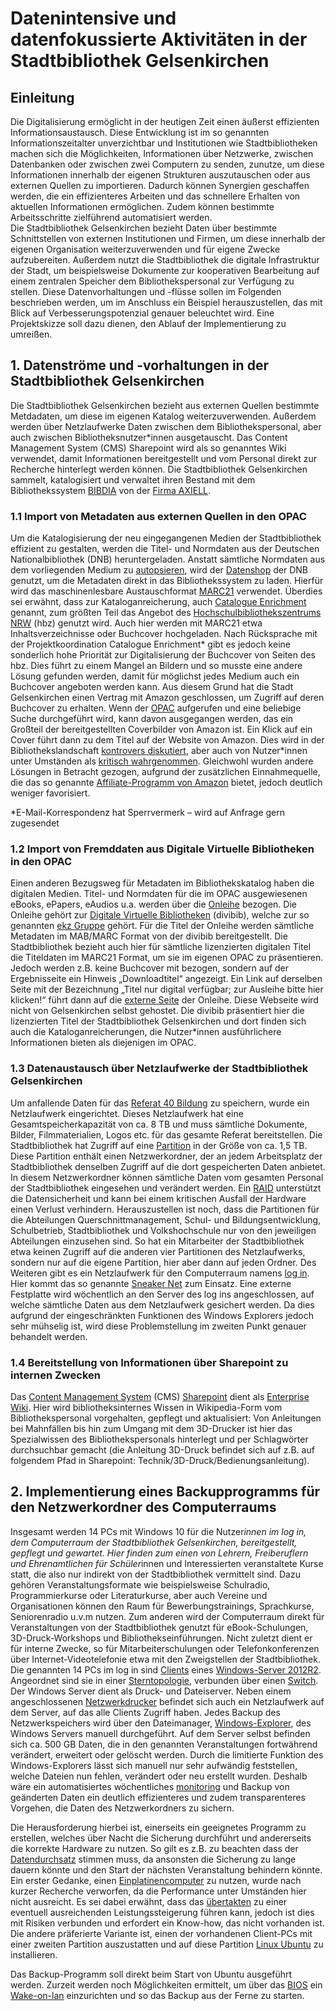 # Datenintensive und datenfokussierte Aktivitäten in der Stadtbibliothek Gelsenkirchen

## Einleitung

Die Digitalisierung ermöglicht in der heutigen Zeit einen äußerst effizienten Informationsaustausch. Diese Entwicklung ist im so genannten Informationszeitalter unverzichtbar und Institutionen wie Stadtbibliotheken machen sich die Möglichkeiten, Informationen über Netzwerke, zwischen Datenbanken oder zwischen zwei Computern zu senden, zunutze, um diese Informationen innerhalb der eigenen Strukturen auszutauschen oder aus externen Quellen zu importieren. Dadurch können Synergien geschaffen werden, die ein effizienteres Arbeiten und das schnellere Erhalten von aktuellen Informationen ermöglichen. Zudem können bestimmte Arbeitsschritte zielführend automatisiert werden.   
Die Stadtbibliothek Gelsenkirchen bezieht Daten über bestimmte Schnittstellen von externen Institutionen und Firmen, um diese innerhalb der eigenen Organisation weiterzuverwenden und für eigene Zwecke aufzubereiten. Außerdem nutzt die Stadtbibliothek die digitale Infrastruktur der Stadt, um beispielsweise Dokumente zur kooperativen Bearbeitung auf einem zentralen Speicher dem Bibliothekspersonal zur Verfügung zu stellen. Diese Datenvorhaltungen und -flüsse sollen im Folgenden beschrieben werden, um im Anschluss ein Beispiel herauszustellen, das mit Blick auf Verbesserungspotenzial genauer beleuchtet wird. Eine Projektskizze soll dazu dienen, den Ablauf der Implementierung zu umreißen.

## 1. Datenströme und -vorhaltungen in der Stadtbibliothek Gelsenkirchen

Die Stadtbibliothek Gelsenkirchen bezieht aus externen Quellen bestimmte Metdadaten, um diese im eigenen Katalog weiterzuverwenden. Außerdem werden über Netzlaufwerke Daten zwischen dem Bibliothekspersonal, aber auch zwischen Bibliotheksnutzer*innen ausgetauscht. Das Content Management System (CMS) Sharepoint wird als so genanntes Wiki verwendet, damit Informationen bereitgestellt und vom Personal direkt zur Recherche hinterlegt werden können. Die Stadtbibliothek Gelsenkirchen sammelt, katalogisiert und verwaltet ihren Bestand mit dem Bibliothekssystem [BIBDIA](https://www.axiell.de/bibdia/) von der [Firma AXIELL](https://www.axiell.de/). 

  ### 1.1 Import von Metadaten aus externen Quellen in den OPAC 

Um die Katalogisierung der neu eingegangenen Medien der Stadtbibliothek effizient zu gestalten, werden die Titel- und Normdaten aus der Deutschen Nationalbibliothek (DNB) heruntergeladen. Anstatt sämtliche Normdaten aus dem vorliegenden Medium zu [autopsieren](https://de.wikipedia.org/wiki/Autopsie_(Bibliothekswesen)), wird der [Datenshop](https://www.dnb.de/DE/Header/Hilfe/datenshop.html) der DNB genutzt, um die Metadaten direkt in das Bibliothekssystem zu laden. Hierfür wird das maschinenlesbare Austauschformat [MARC21](https://www.dnb.de/DE/Standardisierung/Formate/MARC21/marc21_node.html) verwendet. Überdies sei erwähnt, dass zur Kataloganreicherung, auch [Catalogue Enrichment](https://www.hbz-nrw.de/produkte/digitalisierung/catalogue-enrichment) genannt, zum größten Teil das Angebot des [Hochschulbibliothekszentrums NRW](https://www.hbz-nrw.de/ueber-uns) (hbz) genutzt wird. Auch hier werden mit MARC21 etwa Inhaltsverzeichnisse oder Buchcover hochgeladen. Nach Rücksprache mit der Projektkoordination Catalogue Enrichment* gibt es jedoch keine sonderlich hohe Priorität zur Digitalisierung der Buchcover von Seiten des hbz. Dies führt zu einem Mangel an Bildern und so musste eine andere Lösung gefunden werden, damit für möglichst jedes Medium auch ein Buchcover angeboten werden kann. Aus diesem Grund hat die Stadt Gelsenkirchen einen Vertrag mit Amazon geschlossen, um Zugriff auf deren Buchcover zu erhalten. Wenn der [OPAC](https://katalog.stadtbibliothek-ge.de/opax/de/qsim.html.S) aufgerufen und eine beliebige Suche durchgeführt wird, kann davon ausgegangen werden, das ein Großteil der bereitgestellten Coverbilder von Amazon ist. Ein Klick auf ein Cover führt dann zu dem Titel auf der Website von Amazon. Dies wird in der Bibliothekslandschaft [kontrovers diskutiert](https://www.kribiblio.de/?p=681), aber auch von Nutzer*innen unter Umständen als [kritisch 
wahrgenommen](https://www.bib-info.de/verband/publikationen/aktuell.html?tx_ttnews%5Btt_news%5D=4524&cHash=d764971a32). Gleichwohl wurden andere Lösungen in Betracht gezogen, aufgrund der zusätzlichen Einnahmequelle, die das so genannte [Affiliate-Programm von Amazon](https://partnernet.amazon.de/) bietet, jedoch deutlich weniger favorisiert. 

*E-Mail-Korrespondenz hat Sperrvermerk – wird auf Anfrage gern zugesendet
 
  ### 1.2 Import von Fremddaten aus Digitale Virtuelle Bibliotheken in den OPAC 

Einen anderen Bezugsweg für Metadaten im Bibliothekskatalog haben die digitalen Medien. Titel- und Normdaten für die im OPAC ausgewiesenen eBooks, ePapers, eAudios u.a. werden über die [Onleihe](http://www.onleihe.net/) bezogen. Die Onleihe gehört zur [Digitale Virtuelle Bibliotheken](http://www.onleihe.net/unternehmen.html) (divibib), welche zur so genannten [ekz 
Gruppe](http://www.onleihe.net/unternehmen/die-ekz-gruppe.html) gehört. Für die Titel der Onleihe werden sämtliche Metadaten im MAB/MARC Format von der divibib bereitgestellt. Die Stadtbibliothek bezieht auch hier für sämtliche lizenzierten digitalen Titel die Titeldaten im MARC21 Format, um sie im eigenen OPAC zu präsentieren. Jedoch werden z.B. keine Buchcover mit bezogen, sondern auf der Ergebnisseite ein Hinweis „Downloadtitel“ angezeigt. Ein Link auf derselben Seite mit der Bezeichnung „Titel nur digital verfügbar; zur Ausleihe bitte hier klicken!“ führt dann auf die [externe Seite](https://ebib.onleihe.de/gelsenkirchen/frontend/welcome,51-0-0-100-0-0-1-0-0-0-0.html) der Onleihe. Diese Webseite wird nicht von Gelsenkirchen selbst gehostet. Die divibib präsentiert hier die lizenzierten Titel der Stadtbibliothek Gelsenkirchen und dort finden sich auch die Kataloganreicherungen, die Nutzer*innen ausführlichere Informationen bieten als diejenigen im OPAC.

### 1.3 Datenaustausch über Netzlaufwerke der Stadtbibliothek Gelsenkirchen

Um anfallende Daten für das [Referat 40 Bildung](https://www.gelsenkirchen.de/de/rathaus/politik_und_verwaltung/Vorstandsbereiche_und_Dienststellen/33632-referat-40-bildung) zu speichern, wurde ein Netzlaufwerk eingerichtet. Dieses Netzlaufwerk hat eine Gesamtspeicherkapazität von ca. 8 TB und muss sämtliche Dokumente, Bilder, Filmmaterialien, Logos etc. für das gesamte Referat bereitstellen. Die Stadtbibliothek hat Zugriff auf eine [Partition](https://www.itwissen.info/partition-Partition.html) in der Größe von ca. 1,5 TB. Diese Partition enthält einen Netzwerkordner, der an jedem Arbeitsplatz der Stadtbibliothek denselben Zugriff auf die dort gespeicherten Daten anbietet. In diesem Netzwerkordner können sämtliche Daten vom gesamten Personal der Stadtbibliothek eingesehen und verändert werden. Ein [RAID](https://www.elektronik-kompendium.de/sites/com/1001011.htm) unterstützt die Datensicherheit und kann bei einem kritischen Ausfall der Hardware einen Verlust verhindern. Herauszustellen ist noch, dass die Partitionen für die Abteilungen Querschnittmanagement, Schul- und Bildungsentwicklung, Schulbetrieb, Stadtbibliothek und Volkshochschule nur von den jeweiligen Abteilungen einzusehen sind. So hat ein Mitarbeiter der Stadtbibliothek etwa keinen Zugriff auf die anderen vier Partitionen des Netzlaufwerks, sondern nur auf die eigene Partition, hier aber dann auf jeden Ordner.
Des Weiteren gibt es ein Netzlaufwerk für den Computerraum namens [log in](https://stadtbibliothek.gelsenkirchen.de/Homepage/Bibliotheken/Medienzentrum/login.asp). Hier kommt das so genannte [Sneaker 
Net](https://www.bet.de/lexikon/sneakernet/) zum Einsatz. Eine externe Festplatte wird wöchentlich an den Server des log ins angeschlossen, auf welche sämtliche Daten aus dem Netzlaufwerk gesichert werden. Da dies aufgrund der eingeschränkten Funktionen des Windows Explorers jedoch sehr mühselig ist, wird diese Problemstellung im zweiten Punkt genauer behandelt werden.

  ### 1.4 Bereitstellung von Informationen über Sharepoint zu internen Zwecken
 
Das [Content Management System](https://wirtschaftslexikon.gabler.de/definition/content-management-system-cms-31303) (CMS) [Sharepoint](https://products.office.com/de-de/sharepoint/collaboration) dient als 
[Enterprise Wiki](https://it-service.network/blog/2017/07/20/enterprise-wiki-chancen-und-risiken/). Hier wird bibliotheksinternes Wissen in Wikipedia-Form vom Bibliothekspersonal vorgehalten, gepflegt und aktualisiert: Von Anleitungen bei Mahnfällen bis hin zum Umgang mit dem 3D-Drucker ist hier das Spezialwissen des Bibliothekspersonals hinterlegt und per Schlagwörter durchsuchbar gemacht (die Anleitung 3D-Druck befindet sich auf z.B. auf folgendem Pfad in Sharepoint: Technik/3D-Druck/Bedienungsanleitung).

## 2. Implementierung eines Backupprogramms für den Netzwerkordner des Computerraums

Insgesamt werden 14 PCs mit Windows 10 für die Nutzer*innen im *log in*, dem Computerraum der Stadtbibliothek Gelsenkirchen, bereitgestellt, gepflegt und gewartet. Hier finden zum einen von Lehrern, Freiberuflern und Ehrenamtlichen für Schüler*innen und Interessierten veranstaltete Kurse statt, die also nur indirekt von der Stadtbibliothek vermittelt sind. Dazu gehören Veranstaltungsformate wie beispielsweise Schulradio, Programmierkurse oder Literaturkurse, aber auch Vereine und Organisationen können den Raum für Bewerbungstrainings, Sprachkurse, Seniorenradio u.v.m nutzen. Zum anderen wird der Computerraum direkt für Veranstaltungen von der Stadtbibliothek genutzt für eBook-Schulungen, 3D-Druck-Workshops und Bibliothekseinführungen. Nicht zuletzt dient er für interne Zwecke, so für Mitarbeiterschulungen oder Telefonkonferenzen über Internet-Videotelefonie etwa mit den Zweigstellen der Stadtbibliothek. 
Die genannten 14 PCs im log in sind [Clients](https://www.itwissen.info/Client-client.html) eines [Windows-Server 2012R2](https://de.wikipedia.org/wiki/Microsoft_Windows_Server_2012#Windows_Server_2012_R2). Angeordnet sind sie in einer [Sterntopologie](https://www.itwissen.info/Sterntopologie-star-topology.html), verbunden über einen [Switch](https://www.itwissen.info/Switch-switch.html). Der Windows Server dient als Druck- und Dateiserver. Neben einem angeschlossenen [Netzwerkdrucker](https://www.itwissen.info/Netzwerkdrucker-network-printer.html) befindet sich auch ein Netzlaufwerk auf dem Server, auf das alle Clients Zugriff haben. Jedes Backup des Netzwerkspeichers wird über den Dateimanager, [Windows-Explorer](https://de.wikipedia.org/wiki/Windows-Explorer), des Windows Servers manuell durchgeführt. Auf dem Server selbst befinden sich ca. 500 GB Daten, die in den genannten Veranstaltungen fortwährend verändert, erweitert oder gelöscht werden. Durch die limitierte Funktion des Windows-Explorers lässt sich manuell nur sehr aufwändig feststellen, welche Dateien nun fehlen, verändert oder neu erstellt wurden. Deshalb wäre ein automatisiertes wöchentliches [monitoring](https://www.itwissen.info/Monitoring-monitoring.html) und Backup von geänderten Daten ein deutlich effizienteres und zudem transparenteres Vorgehen, die Daten des Netzwerkordners zu sichern.

Die Herausforderung hierbei ist, einerseits ein geeignetes Programm zu erstellen, welches über Nacht die Sicherung durchführt und andererseits die korrekte Hardware zu nutzen. So gilt es z.B. zu beachten dass der [Datendurchsatz](https://www.itwissen.info/Datendurchsatz-data-throughput.html) stimmen muss, da ansonsten die Sicherung zu lange dauern könnte und den Start der nächsten Veranstaltung behindern könnte. Ein erster Gedanke, einen [Einplatinencomputer](https://www.itwissen.info/Einplatinencomputer-single-board-computer-SBC.html) zu nutzen, wurde nach kurzer Recherche verworfen, da die Performance unter Umständen hier nicht ausreicht. Es sei dabei erwähnt, dass das [übertakten](https://www.informatik-verstehen.de/lexikon/overclocking/) zu einer eventuell ausreichenden Leistungssteigerung führen kann, jedoch ist dies mit Risiken verbunden und erfordert ein Know-how, das nicht vorhanden ist. 
Die andere präferierte Variante ist, einen der vorhandenen Client-PCs mit einer zweiten Partition auszustatten und auf diese Partition [Linux Ubuntu](https://www.itwissen.info/Ubuntu-ubuntu.html) zu installieren. 

Das Backup-Programm soll direkt beim Start von Ubuntu ausgeführt werden. Zurzeit werden noch Möglichkeiten ermittelt, um über das [BIOS](https://de.wikipedia.org/wiki/BIOS) ein [Wake-on-lan](https://www.itwissen.info/WOL-wake-on-LAN.html) einzurichten und so das Backup aus der Ferne zu starten. 


